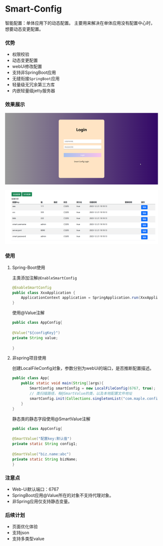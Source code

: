 
# Smart-Config

智能配置：单体应用下的动态配置。
主要用来解决在单体应用没有配置中心时，想要动态变更配置。

### 优势
- 权限校验
- 动态变更配置
- webUi修改配置
- 支持非SpringBoot应用
- 无缝衔接`SpringBoot`应用
- 轻量级无冗余第三方库
- 内嵌轻量级jetty服务器



### 效果展示

![示例](/images/img_1.png)

![示例](/images/img.png)


### 使用
1. Spring-Boot使用

    主类添加注解`@EnableSmartConfig`
    ```java
    @EnableSmartConfig
    public class XxxApplication {
        ApplicationContext application = SpringApplication.run(XxxApplication.class, args);
    }
    ```
   
   使用@Value注解
   ```java
   public class AppConfig{
   
   @Value("${configKey}")
   private String value;
   
   } 
   ```

2. 非spring项目使用

   创建LocalFileConfig对象，参数分别为webUi的端口，是否推断配置描述。
    ```java
    public class App{
        public static void main(String[]args){
            SmartConfig smartConfig = new LocalFileConfig(6767, true);
            // 类扫描路径，有@SmartValue的类，以及本地配置文件地址
            smartConfig.init(Collections.singletonList("com.maple.config.test"), "application.properties");
        }
    }   
    ```
   静态类的静态字段使用@SmartValue注解
   ```java
   public class AppConfig{
   
   @SmartValue("配置key:默认值")
   private static String config1;
   
   @SmartValue("biz.name:abc")
   private static String bizName;
   }
   ```
   

### 注意点
- Web-Ui默认端口：6767
- SpringBoot应用@Value所在的对象不支持代理对象。
- 非Spring应用仅支持静态变量。



### 后续计划
- 页面优化体验
- 支持json
- 支持多类型value